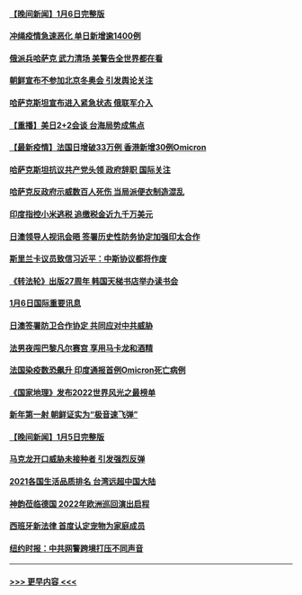 #### [【晚间新闻】1月6日完整版](../pages/prog202/a103314884.md?t=01071500) 
#### [冲绳疫情急速恶化 单日新增逾1400例](../pages/prog202/a103314960.md?t=01071500) 
#### [俄派兵哈萨克 武力清场 美警告全世界都在看](../pages/prog202/a103314866.md?t=01071500) 
#### [朝鲜宣布不参加北京冬奥会 引发舆论关注](../pages/prog202/a103314851.md?t=01071500) 
#### [哈萨克斯坦宣布进入紧急状态 俄联军介入](../pages/prog202/a103314704.md?t=01071500) 
#### [【重播】美日2+2会谈 台海局势成焦点](../pages/prog202/a103314719.md?t=01071500) 
#### [【最新疫情】法国日增破33万例 香港新增30例Omicron](../pages/prog202/a103314445.md?t=01071500) 
#### [哈萨克斯坦抗议共产党头领 政府辞职 国际关注](../pages/prog202/a103314547.md?t=01071500) 
#### [哈萨克反政府示威数百人死伤 当局派便衣制造混乱](../pages/prog202/a103314476.md?t=01071500) 
#### [印度指控小米逃税 追缴税金近九千万美元](../pages/prog202/a103314403.md?t=01071500) 
#### [日澳领导人视讯会晤 签署历史性防务协定加强印太合作](../pages/prog202/a103314381.md?t=01071500) 
#### [斯里兰卡议员致信习近平：中斯协议都将作废](../pages/prog202/a103314233.md?t=01071500) 
#### [《转法轮》出版27周年 韩国天梯书店举办读书会](../pages/prog202/a103314198.md?t=01071500) 
#### [1月6日国际重要讯息](../pages/prog202/a103314189.md?t=01071500) 
#### [日澳签署防卫合作协定 共同应对中共威胁](../pages/prog202/a103314176.md?t=01071500) 
#### [法男夜闯巴黎凡尔赛宫 享用马卡龙和酒精](../pages/prog202/a103314098.md?t=01071500) 
#### [法国染疫数恐飙升 印度通报首例Omicron死亡病例](../pages/prog202/a103314063.md?t=01071500) 
#### [《国家地理》发布2022世界风光之最榜单](../pages/prog202/a103314010.md?t=01071500) 
#### [新年第一射 朝鲜证实为“极音速飞弹”](../pages/prog202/a103313954.md?t=01071500) 
#### [【晚间新闻】1月5日完整版](../pages/prog202/a103313934.md?t=01071500) 
#### [马克龙开口威胁未接种者 引发强烈反弹](../pages/prog202/a103313608.md?t=01071500) 
#### [2021各国生活品质排名 台湾远超中国大陆](../pages/prog202/a103313690.md?t=01071500) 
#### [神韵莅临德国 2022年欧洲巡回演出启程](../pages/prog202/a103313748.md?t=01071500) 
#### [西班牙新法律 首度认定宠物为家庭成员](../pages/prog202/a103313704.md?t=01071500) 
#### [纽约时报：中共网警跨境打压不同声音](../pages/prog202/a103313721.md?t=01071500) 

----
#### [ >>> 更早内容 <<< ](../indexes/prog202-earlier.md)
